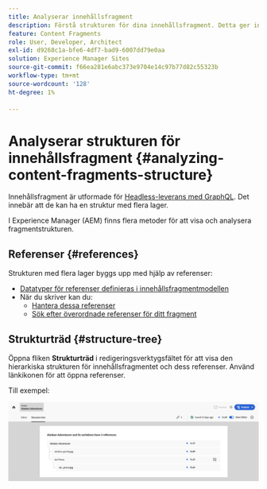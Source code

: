 ```yaml
---
title: Analyserar innehållsfragment
description: Förstå strukturen för dina innehållsfragment. Detta ger information som är relevant för både headless-leverans och sidredigering.
feature: Content Fragments
role: User, Developer, Architect
exl-id: d9268c1a-bfe6-4df7-bad9-6007dd79e0aa
solution: Experience Manager Sites
source-git-commit: f66ea281e6abc373e9704e14c97b77d82c55323b
workflow-type: tm+mt
source-wordcount: '128'
ht-degree: 1%

---
```


# Analyserar strukturen för innehållsfragment {#analyzing-content-fragments-structure}

Innehållsfragment är utformade för [Headless-leverans med GraphQL](/help/sites-cloud/administering/content-fragments/content-delivery-with-graphql.md). Det innebär att de kan ha en struktur med flera lager.

I Experience Manager (AEM) finns flera metoder för att visa och analysera fragmentstrukturen.

## Referenser {#references}

Strukturen med flera lager byggs upp med hjälp av referenser:

* [Datatyper för referenser definieras i innehållsfragmentmodellen](/help/sites-cloud/administering/content-fragments/content-fragment-models.md#using-references-to-form-nested-content)
* När du skriver kan du:
   * [Hantera dessa referenser](/help/sites-cloud/administering/content-fragments/authoring.md##manage-references)
   * [Sök efter överordnade referenser för ditt fragment](/help/sites-cloud/administering/content-fragments/managing.md#parent-references-fragment)

## Strukturträd {#structure-tree}

Öppna fliken **Strukturträd** i redigeringsverktygsfältet för att visa den hierarkiska strukturen för innehållsfragmentet och dess referenser. Använd länkikonen för att öppna referenser.

Till exempel:

![Redigera innehållsfragment - strukturträdet](assets/cf-authoring-structure-tree.png)
